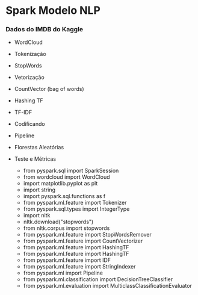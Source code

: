 # Spark Modelo NLP

### Dados do IMDB do Kaggle

- WordCloud
- Tokenização
- StopWords
- Vetorização
- CountVector (bag of words)
- Hashing TF
- TF-IDF
- Codificando
- Pipeline
- Florestas Aleatórias
- Teste e Métricas


    - from pyspark.sql import SparkSession
    - from wordcloud import WordCloud
    -  import matplotlib.pyplot as plt
    -  import string
    -  import pyspark.sql.functions as f
    -  from pyspark.ml.feature import Tokenizer
    -  from pyspark.sql.types import IntegerType
    -  import nltk
    -  nltk.download("stopwords")
    -  from nltk.corpus import stopwords
    -  from pyspark.ml.feature import StopWordsRemover
    -  from pyspark.ml.feature import CountVectorizer
    -  from pyspark.ml.feature import HashingTF
    -  from pyspark.ml.feature import HashingTF
    -  from pyspark.ml.feature import IDF
    -  from pyspark.ml.feature import StringIndexer
    -  from pyspark.ml import Pipeline
    -  from pyspark.ml.classification import DecisionTreeClassifier
    -  from pyspark.ml.evaluation import MulticlassClassificationEvaluator